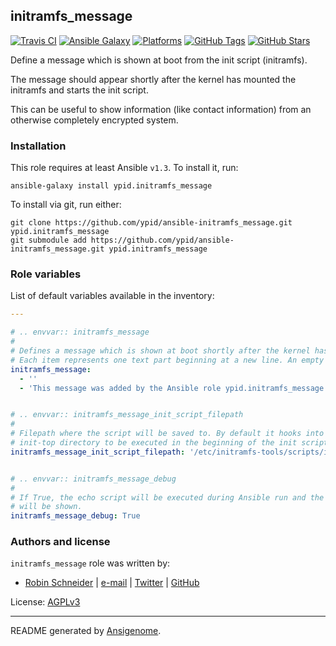 ## initramfs_message

<!-- This file was generated by Ansigenome. Do not edit this file directly but
     instead have a look at the files in the ./meta/ directory. -->

[![Travis CI](http://img.shields.io/travis/ypid/ansible-initramfs_message.svg?style=flat)](http://travis-ci.org/ypid/ansible-initramfs_message)
[![Ansible Galaxy](http://img.shields.io/badge/galaxy-ypid.initramfs_message-660198.svg?style=flat)](https://galaxy.ansible.com/detail#/role/2807)
[![Platforms](http://img.shields.io/badge/platforms-debian-lightgrey.svg?style=flat)](https://galaxy.ansible.com/detail#/role/2807)
[![GitHub Tags](https://img.shields.io/github/tag/ypid/ansible-initramfs_message.svg)](https://github.com/ypid/ansible-initramfs_message)
[![GitHub Stars](https://img.shields.io/github/stars/ypid/ansible-initramfs_message.svg)](https://github.com/ypid/ansible-initramfs_message)


Define a message which is shown at boot from the init script (initramfs).

The message should appear shortly after the kernel has mounted the initramfs and starts the init script.

This can be useful to show information (like contact information) from an otherwise completely encrypted system.

### Installation

This role requires at least Ansible `v1.3`. To install it, run:

```Shell
ansible-galaxy install ypid.initramfs_message
```

To install via git, run either:

```Shell
git clone https://github.com/ypid/ansible-initramfs_message.git ypid.initramfs_message
git submodule add https://github.com/ypid/ansible-initramfs_message.git ypid.initramfs_message
```



### Role variables

List of default variables available in the inventory:

```YAML
---

# .. envvar:: initramfs_message
#
# Defines a message which is shown at boot shortly after the kernel has mounted initramfs and starts the init script.
# Each item represents one text part beginning at a new line. An empty element will print an empty line.
initramfs_message:
  - ''
  - 'This message was added by the Ansible role ypid.initramfs_message to the file {{ initramfs_message_init_script_filepath }} and can be changed via Ansible variables.'


# .. envvar:: initramfs_message_init_script_filepath
#
# Filepath where the script will be saved to. By default it hooks into the
# init-top directory to be executed in the beginning of the init script.
initramfs_message_init_script_filepath: '/etc/initramfs-tools/scripts/init-top/initramfs_message'


# .. envvar:: initramfs_message_debug
#
# If True, the echo script will be executed during Ansible run and the output
# will be shown.
initramfs_message_debug: True
```




### Authors and license

`initramfs_message` role was written by:

- [Robin Schneider](http://ypid.de/) | [e-mail](mailto:ypid@riseup.net) | [Twitter](https://twitter.com/ypid) | [GitHub](https://github.com/ypid)

License: [AGPLv3](https://tldrlegal.com/license/gnu-affero-general-public-license-v3-%28agpl-3.0%29)

***

README generated by [Ansigenome](https://github.com/nickjj/ansigenome/).
